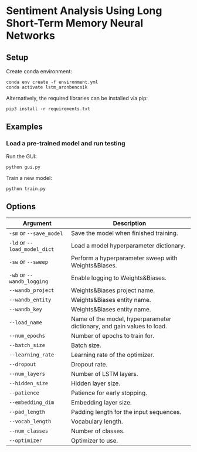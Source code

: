 # Sentiment Analysis Using Long Short-Term Memory Neural Networks

## Setup

Create conda environment:
```
conda env create -f environment.yml
conda activate lstm_aronbencsik
```

Alternatively, the required libraries can be installed via pip:
```
pip3 install -r requirements.txt
```

## Examples

### Load a pre-trained model and run testing
Run the GUI:
```
python gui.py
```
Train a new model:
```
python train.py
```

## Options

| Argument  | Description |
| ------------- | ------------- |
| `-sm` or `--save_model`  | Save the model when finished training. |
| `-ld` or `--load_model_dict`  | Load a model hyperparameter dictionary. |
| `-sw` or `--sweep`  | Perform a hyperparameter sweep with Weights&Biases. |
| `-wb` or `--wandb_logging`  | Enable logging to Weights&Biases. |
| `--wandb_project`  | Weights&Biases project name. |
| `--wandb_entity`  | Weights&Biases entity name. |
| `--wandb_key`  | Weights&Biases entity name. |
| `--load_name`  | Name of the model, hyperparameter dictionary, and gain values to load. |
| `--num_epochs` | Number of epochs to train for. |
| `--batch_size` | Batch size. |
| `--learning_rate` | Learning rate of the optimizer. |
| `--dropout` | Dropout rate. |
| `--num_layers` | Number of LSTM layers. |
| `--hidden_size` | Hidden layer size. |
| `--patience` | Patience for early stopping. |
| `--embedding_dim` | Embedding layer size. |
| `--pad_length` | Padding length for the input sequences. |
| `--vocab_length` | Vocabulary length. |
| `--num_classes` | Number of classes. |
| `--optimizer` | Optimizer to use. |


